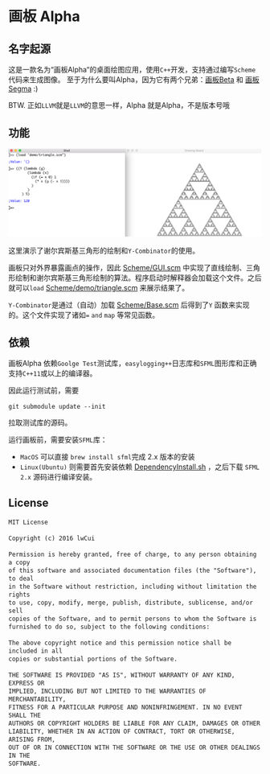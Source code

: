 # 画板 Alpha

## 名字起源

这是一款名为“画板Alpha“的桌面绘图应用，使用`C++`开发，支持通过编写`Scheme`代码来生成图像。 至于为什么要叫Alpha，因为它有两个兄弟：[画板Beta](https://github.com/P-ainters/Drawing-Board-Beta) 和 [画板Segma](https://github.com/P-ainters/Drawing-Board-Sigma) :)

BTW. 正如`LLVM`就是`LLVM`的意思一样，Alpha 就是Alpha，不是版本号哦

## 功能

 ![Overview](picture/overview.png)



这里演示了谢尔宾斯基三角形的绘制和`Y-Combinator`的使用。

画板只对外界暴露画点的操作，因此 [Scheme/GUI.scm](./Scheme/GUI.scm) 中实现了直线绘制、三角形绘制和谢尔宾斯基三角形绘制的算法。程序启动时解释器会加载这个文件。之后就可以`load` [Scheme/demo/triangle.scm](./Scheme/demo/triangle.scm) 来展示结果了。

`Y-Combinator`是通过（自动）加载 [Scheme/Base.scm](./Scheme/Base.scm) 后得到了`Y` 函数来实现的。这个文件实现了诸如`=` `and` `map` 等常见函数。

## 依赖

画板Alpha 依赖`Goolge Test`测试库，`easylogging++`日志库和`SFML`图形库和正确支持`C++11`或以上的编译器。

因此运行测试前，需要

```shell
git submodule update --init
```

拉取测试库的源码。

运行画板前，需要安装`SFML`库：

* `MacOS` 可以直接 `brew install sfml`完成 2.x 版本的安装
* `Linux(Ubuntu)` 则需要首先安装依赖 [DependencyInstall.sh](./DependencyInstall.sh) ，之后下载 `SFML 2.x` 源码进行编译安装。

## License

```
MIT License

Copyright (c) 2016 lwCui

Permission is hereby granted, free of charge, to any person obtaining a copy
of this software and associated documentation files (the "Software"), to deal
in the Software without restriction, including without limitation the rights
to use, copy, modify, merge, publish, distribute, sublicense, and/or sell
copies of the Software, and to permit persons to whom the Software is
furnished to do so, subject to the following conditions:

The above copyright notice and this permission notice shall be included in all
copies or substantial portions of the Software.

THE SOFTWARE IS PROVIDED "AS IS", WITHOUT WARRANTY OF ANY KIND, EXPRESS OR
IMPLIED, INCLUDING BUT NOT LIMITED TO THE WARRANTIES OF MERCHANTABILITY,
FITNESS FOR A PARTICULAR PURPOSE AND NONINFRINGEMENT. IN NO EVENT SHALL THE
AUTHORS OR COPYRIGHT HOLDERS BE LIABLE FOR ANY CLAIM, DAMAGES OR OTHER
LIABILITY, WHETHER IN AN ACTION OF CONTRACT, TORT OR OTHERWISE, ARISING FROM,
OUT OF OR IN CONNECTION WITH THE SOFTWARE OR THE USE OR OTHER DEALINGS IN THE
SOFTWARE.
```


